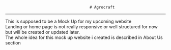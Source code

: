                                          # Agrocraft
<hr>
This is supposed to be a Mock Up for my upcoming website <br>
Landing or home page is not really responsive or well structured for now but will be created or updated later. <br>
The whole idea for this mock up website i created is described in About Us section

